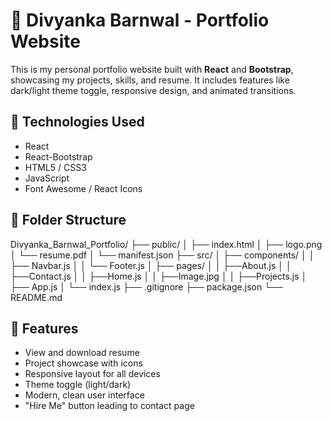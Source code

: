# 💼 Divyanka Barnwal - Portfolio Website

This is my personal portfolio website built with **React** and **Bootstrap**, showcasing my projects, skills, and resume. It includes features like dark/light theme toggle, responsive design, and animated transitions.

## 🔧 Technologies Used

- React
- React-Bootstrap
- HTML5 / CSS3
- JavaScript
- Font Awesome / React Icons

## 📁 Folder Structure

Divyanka_Barnwal_Portfolio/
├── public/
│ ├── index.html
│ ├── logo.png
│ └── resume.pdf
│ └── manifest.json
├── src/
│ ├── components/
│ │ ├── Navbar.js
│ │ └── Footer.js
│ ├── pages/
│ │ ├──About.js
│ │ ├──Contact.js
│ │ ├──Home.js
│ │ ├──Image.jpg
│ │ ├──Projects.js
│ ├── App.js
│ └── index.js
├── .gitignore
├── package.json
└── README.md

## 🧠 Features

- View and download resume
- Project showcase with icons
- Responsive layout for all devices
- Theme toggle (light/dark)
- Modern, clean user interface
- "Hire Me" button leading to contact page
